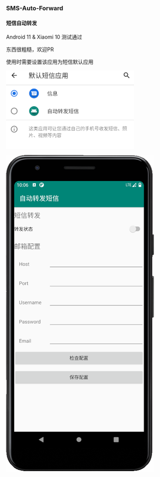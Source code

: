 ### SMS-Auto-Forward

#### 短信自动转发

Android 11 & Xiaomi 10 测试通过

东西很粗糙，欢迎PR

使用时需要设置该应用为短信默认应用




![setting](doc/setting.png)

![app](doc/app.png)
